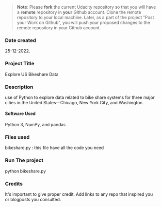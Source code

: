 >**Note**: Please **fork** the current Udacity repository so that you will have a **remote** repository in **your** Github account. Clone the remote repository to your local machine. Later, as a part of the project "Post your Work on Github", you will push your proposed changes to the remote repository in your Github account.

### Date created
25-12-2022.

### Project Title
Explore US Bikeshare Data

### Description
use of Python to explore data related to bike share systems for three major cities in the United States—Chicago, New York City, and Washington.
#### Software Used

Python 3, NumPy, and pandas

### Files used
bikeshare.py : this file have all the code you need 

### Run The project
python bikeshare.py 
### Credits
It's important to give proper credit. Add links to any repo that inspired you or blogposts you consulted.

